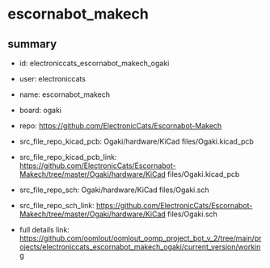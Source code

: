 # escornabot_makech
 
## summary 
* id: electroniccats_escornabot_makech_ogaki
* user: electroniccats
* name: escornabot_makech
* board: ogaki
* repo: https://github.com/ElectronicCats/Escornabot-Makech
* src_file_repo_kicad_pcb: Ogaki/hardware/KiCad files/Ogaki.kicad_pcb
* src_file_repo_kicad_pcb_link: https://github.com/ElectronicCats/Escornabot-Makech/tree/master/Ogaki/hardware/KiCad files/Ogaki.kicad_pcb


* src_file_repo_sch: Ogaki/hardware/KiCad files/Ogaki.sch
* src_file_repo_sch_link: https://github.com/ElectronicCats/Escornabot-Makech/tree/master/Ogaki/hardware/KiCad files/Ogaki.sch
* full details link: https://github.com/oomlout/oomlout_oomp_project_bot_v_2/tree/main/projects/electroniccats_escornabot_makech_ogaki/current_version/working  







